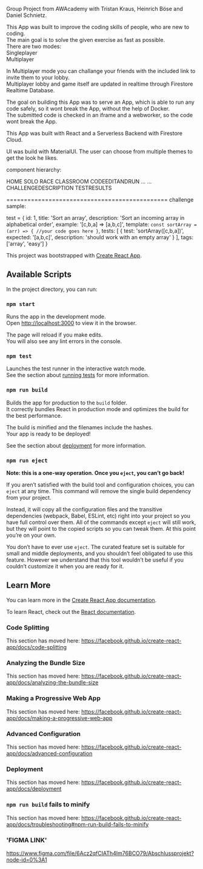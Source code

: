 Group Project from AWAcademy with Tristan Kraus, Heinrich Böse and Daniel Schnietz.  

This App was built to improve the coding skills of people, who are new to coding.  
The main goal is to solve the given exercise as fast as possible.  
There are two modes:  
Singleplayer  
Multiplayer  

In Multiplayer mode you can challange your friends with the included link to invite them to your lobby.  
Multiplayer lobby and game itself are updated in realtime through Firestore Realtime Database.  

The goal on building this App was to serve an App, which is able to run any code safely, so it wont break the App, without the help of Docker.  
The submitted code is checked in an iframe and a webworker, so the code wont break the App.  

This App was built with React and a Serverless Backend with Firestore Cloud.

UI was build with MaterialUI. The user can choose from multiple themes to get the look he likes. 


component hierarchy:

HOME
SOLO                    RACE                  CLASSROOM
CODEEDITANDRUN          ...                   ...
CHALLENGEDESCRIPTION
TESTRESULTS


==============================================
challenge sample:

test = {
  id: 1,
  title: 'Sort an array',
  description: 'Sort an incoming array in alphabetical order',
  example: '[c,b,a] => [a,b,c]',
  template: `const sortArray = (arr) => {
    //your code goes here
  }`,
  tests: [
    {
    test: 'sortArray([c,b,a])',
    expected: '[a,b,c]',
    description: 'should work with an empty array'
    }
  ],
  tags: ['array', 'easy']
}








This project was bootstrapped with [Create React App](https://github.com/facebook/create-react-app).

## Available Scripts

In the project directory, you can run:

### `npm start`

Runs the app in the development mode.<br />
Open [http://localhost:3000](http://localhost:3000) to view it in the browser.

The page will reload if you make edits.<br />
You will also see any lint errors in the console.

### `npm test`

Launches the test runner in the interactive watch mode.<br />
See the section about [running tests](https://facebook.github.io/create-react-app/docs/running-tests) for more information.

### `npm run build`

Builds the app for production to the `build` folder.<br />
It correctly bundles React in production mode and optimizes the build for the best performance.

The build is minified and the filenames include the hashes.<br />
Your app is ready to be deployed!

See the section about [deployment](https://facebook.github.io/create-react-app/docs/deployment) for more information.

### `npm run eject`

**Note: this is a one-way operation. Once you `eject`, you can’t go back!**

If you aren’t satisfied with the build tool and configuration choices, you can `eject` at any time. This command will remove the single build dependency from your project.

Instead, it will copy all the configuration files and the transitive dependencies (webpack, Babel, ESLint, etc) right into your project so you have full control over them. All of the commands except `eject` will still work, but they will point to the copied scripts so you can tweak them. At this point you’re on your own.

You don’t have to ever use `eject`. The curated feature set is suitable for small and middle deployments, and you shouldn’t feel obligated to use this feature. However we understand that this tool wouldn’t be useful if you couldn’t customize it when you are ready for it.

## Learn More

You can learn more in the [Create React App documentation](https://facebook.github.io/create-react-app/docs/getting-started).

To learn React, check out the [React documentation](https://reactjs.org/).

### Code Splitting

This section has moved here: https://facebook.github.io/create-react-app/docs/code-splitting

### Analyzing the Bundle Size

This section has moved here: https://facebook.github.io/create-react-app/docs/analyzing-the-bundle-size

### Making a Progressive Web App

This section has moved here: https://facebook.github.io/create-react-app/docs/making-a-progressive-web-app

### Advanced Configuration

This section has moved here: https://facebook.github.io/create-react-app/docs/advanced-configuration

### Deployment

This section has moved here: https://facebook.github.io/create-react-app/docs/deployment

### `npm run build` fails to minify

This section has moved here: https://facebook.github.io/create-react-app/docs/troubleshooting#npm-run-build-fails-to-minify

### 'FIGMA LINK'

https://www.figma.com/file/6Acz2qfCIATh4Im76BCO79/Abschlussprojekt?node-id=0%3A1
